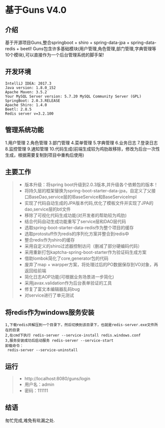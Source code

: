 # 基于Guns V4.0

## 介绍
基于开源项目Guns,整合springboot + shiro + spring-data-jpa + spring-data-redis + beetl! 
Guns包含许多基础模块(用户管理,角色管理,部门管理,字典管理等10个模块),可以直接作为一个后台管理系统的脚手架! 

## 开发环境
```
IntelliJ IDEA: 2017.3
Java version: 1.8.0_152
Apache Maven: 3.5.2
Your MySQL Server version: 5.7.20 MySQL Community Server (GPL)
SpringBoot: 2.0.3.RELEASE
Apache Shiro: 1.4.0
Beetl: 2.8.5
Redis server v=3.2.100
```

## 管理系统功能
1.用户管理 2.角色管理 3.部门管理 4.菜单管理 5.字典管理 6.业务日志 7.登录日志 8.监控管理 9.通知管理 
10.代码生成(前端生成较为鸡肋故移除，修改为后台一次性生成，根据需要复制到项目中重构后使用)

## 主要工作

> * 版本升级：将spring boot升级到2.0.3版本,并升级各个依赖包的版本！
> * 将持久层的框架替换为spring-boot-starter-data-jpa，自定义了父接口BaseDao,service层的IBaseService和BaseServiceImpl
> * 实现了代码自动生成的JPA版本代码,优化了模板文件并实现了JPA的dao,service层的btl文件
> * 移除了可视化代码生成功能(对开发者的帮助较为鸡肋)
> * 结合代码自动生成功能重写了service层和DAO层代码
> * 选取spring-boot-starter-data-redis作为整个项目的缓存
> * 选取protostuff作为redis的序列化方案并整合到redis中
> * 整合redis作为shiro的缓存
> * 采用自定义的shiro过滤器控制访问（删减了部分硬编码代码）
> * 采用重新打包kaptcha-spring-boot-starter作为验证码生成方案
> * 借助lombok简化了core,generator包的代码
> * 废弃了map + warpper方案，将处理过后的PO数据保存到VO对象，再返回给前端
> * 简化日志AOP功能(可根据业务场景进一步简化)
> * 采用javax.validation作为后台表单验证的工具
> * 修复了富文本编辑器乱码bug
> * 对service进行了单元测试

## 将redis作为windows服务安装
```
1,下载redis并解压到一个目录下，然后切换到该目录下，也就是redis-server.exe文件所在的目录
2,在cmd下执行 redis-server --service-install redis.windows.conf
3,服务安装成功后启动服务 redis-server --service-start
卸载命令：
 redis-server --service-uninstall  
```

## 运行
> * http://localhost:8080/guns/login
> * 用户名：admin
> * 密码：111111

## 结语
匆忙完成,难免有纰漏之处.